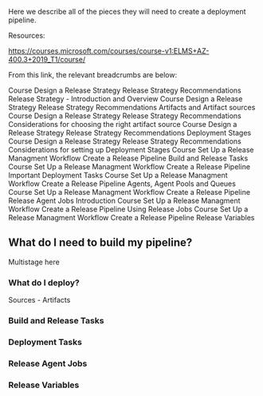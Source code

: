 Here we describe all of the pieces they will need to create a deployment pipeline.

Resources:

https://courses.microsoft.com/courses/course-v1:ELMS+AZ-400.3+2019_T1/course/

From this link, the relevant breadcrumbs are below:

Course   Design a Release Strategy   Release Strategy Recommendations   Release Strategy - Introduction and Overview
Course   Design a Release Strategy   Release Strategy Recommendations   Artifacts and Artifact sources
Course   Design a Release Strategy   Release Strategy Recommendations   Considerations for choosing the right artifact source
Course   Design a Release Strategy   Release Strategy Recommendations   Deployment Stages
Course   Design a Release Strategy   Release Strategy Recommendations   Considerations for setting up Deployment Stages
Course   Set Up a Release Managment Workflow   Create a Release Pipeline   Build and Release Tasks
Course   Set Up a Release Managment Workflow   Create a Release Pipeline   Important Deployment Tasks
Course   Set Up a Release Managment Workflow   Create a Release Pipeline   Agents, Agent Pools and Queues
Course   Set Up a Release Managment Workflow   Create a Release Pipeline   Release Agent Jobs Introduction
Course   Set Up a Release Managment Workflow   Create a Release Pipeline   Using Release Jobs
Course   Set Up a Release Managment Workflow   Create a Release Pipeline   Release Variables

## What do I need to build my pipeline?

Multistage here

### What do I deploy?

Sources - Artifacts

### Build and Release Tasks

### Deployment Tasks

### Release Agent Jobs

### Release Variables
